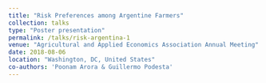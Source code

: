 ```yaml
---
title: "Risk Preferences among Argentine Farmers"
collection: talks
type: "Poster presentation"
permalink: /talks/risk-argentina-1
venue: "Agricultural and Applied Economics Association Annual Meeting"
date: 2018-08-06
location: "Washington, DC, United States"
co-authors: 'Poonam Arora & Guillermo Podesta'
---
```


